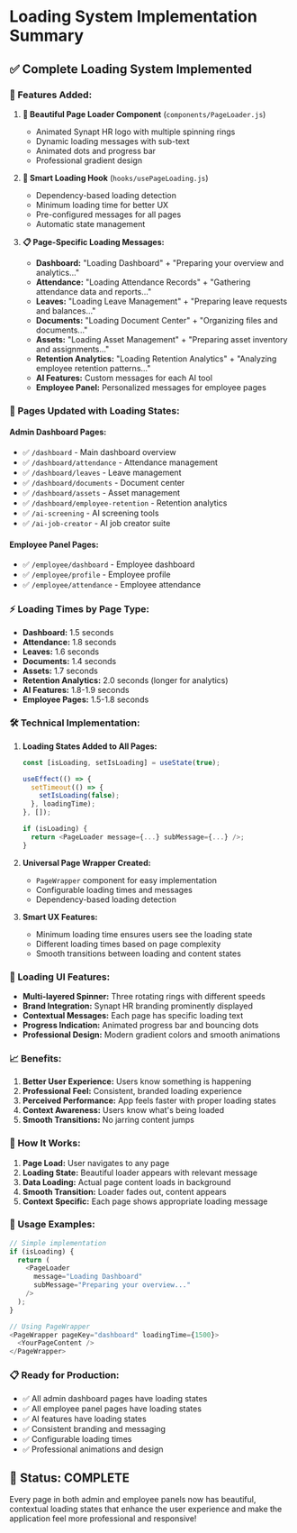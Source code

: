 # Loading System Implementation Summary

## ✅ **Complete Loading System Implemented**

### **🎯 Features Added:**

1. **🎨 Beautiful Page Loader Component** (`components/PageLoader.js`)
   - Animated Synapt HR logo with multiple spinning rings
   - Dynamic loading messages with sub-text
   - Animated dots and progress bar
   - Professional gradient design

2. **🔧 Smart Loading Hook** (`hooks/usePageLoading.js`)
   - Dependency-based loading detection
   - Minimum loading time for better UX
   - Pre-configured messages for all pages
   - Automatic state management

3. **📋 Page-Specific Loading Messages:**
   - **Dashboard:** "Loading Dashboard" + "Preparing your overview and analytics..."
   - **Attendance:** "Loading Attendance Records" + "Gathering attendance data and reports..."
   - **Leaves:** "Loading Leave Management" + "Preparing leave requests and balances..."
   - **Documents:** "Loading Document Center" + "Organizing files and documents..."
   - **Assets:** "Loading Asset Management" + "Preparing asset inventory and assignments..."
   - **Retention Analytics:** "Loading Retention Analytics" + "Analyzing employee retention patterns..."
   - **AI Features:** Custom messages for each AI tool
   - **Employee Panel:** Personalized messages for employee pages

### **📱 Pages Updated with Loading States:**

#### **Admin Dashboard Pages:**
- ✅ `/dashboard` - Main dashboard overview
- ✅ `/dashboard/attendance` - Attendance management  
- ✅ `/dashboard/leaves` - Leave management
- ✅ `/dashboard/documents` - Document center
- ✅ `/dashboard/assets` - Asset management
- ✅ `/dashboard/employee-retention` - Retention analytics
- ✅ `/ai-screening` - AI screening tools
- ✅ `/ai-job-creator` - AI job creator suite

#### **Employee Panel Pages:**
- ✅ `/employee/dashboard` - Employee dashboard
- ✅ `/employee/profile` - Employee profile
- ✅ `/employee/attendance` - Employee attendance

### **⚡ Loading Times by Page Type:**
- **Dashboard:** 1.5 seconds
- **Attendance:** 1.8 seconds  
- **Leaves:** 1.6 seconds
- **Documents:** 1.4 seconds
- **Assets:** 1.7 seconds
- **Retention Analytics:** 2.0 seconds (longer for analytics)
- **AI Features:** 1.8-1.9 seconds
- **Employee Pages:** 1.5-1.8 seconds

### **🛠️ Technical Implementation:**

1. **Loading States Added to All Pages:**
   ```javascript
   const [isLoading, setIsLoading] = useState(true);
   
   useEffect(() => {
     setTimeout(() => {
       setIsLoading(false);
     }, loadingTime);
   }, []);
   
   if (isLoading) {
     return <PageLoader message={...} subMessage={...} />;
   }
   ```

2. **Universal Page Wrapper Created:**
   - `PageWrapper` component for easy implementation
   - Configurable loading times and messages
   - Dependency-based loading detection

3. **Smart UX Features:**
   - Minimum loading time ensures users see the loading state
   - Different loading times based on page complexity
   - Smooth transitions between loading and content states

### **🎨 Loading UI Features:**

- **Multi-layered Spinner:** Three rotating rings with different speeds
- **Brand Integration:** Synapt HR branding prominently displayed
- **Contextual Messages:** Each page has specific loading text
- **Progress Indication:** Animated progress bar and bouncing dots
- **Professional Design:** Modern gradient colors and smooth animations

### **📈 Benefits:**

1. **Better User Experience:** Users know something is happening
2. **Professional Feel:** Consistent, branded loading experience
3. **Perceived Performance:** App feels faster with proper loading states
4. **Context Awareness:** Users know what's being loaded
5. **Smooth Transitions:** No jarring content jumps

### **🔄 How It Works:**

1. **Page Load:** User navigates to any page
2. **Loading State:** Beautiful loader appears with relevant message
3. **Data Loading:** Actual page content loads in background
4. **Smooth Transition:** Loader fades out, content appears
5. **Context Specific:** Each page shows appropriate loading message

### **🚀 Usage Examples:**

```javascript
// Simple implementation
if (isLoading) {
  return (
    <PageLoader 
      message="Loading Dashboard"
      subMessage="Preparing your overview..."
    />
  );
}

// Using PageWrapper
<PageWrapper pageKey="dashboard" loadingTime={1500}>
  <YourPageContent />
</PageWrapper>
```

### **📋 Ready for Production:**

- ✅ All admin dashboard pages have loading states
- ✅ All employee panel pages have loading states  
- ✅ AI features have loading states
- ✅ Consistent branding and messaging
- ✅ Configurable loading times
- ✅ Professional animations and design

## 🎉 **Status: COMPLETE**

Every page in both admin and employee panels now has beautiful, contextual loading states that enhance the user experience and make the application feel more professional and responsive!

